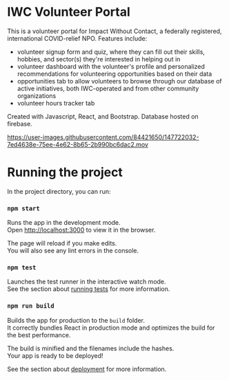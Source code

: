 # IWC Volunteer Portal

This is a volunteer portal for Impact Without Contact, a federally registered, international COVID-relief NPO. Features include:

- volunteer signup form and quiz, where they can fill out their skills, hobbies, and sector(s) they're interested in helping out in
- volunteer dashboard with the volunteer's profile and personalized recommendations for volunteering opportunities based on their data
- opportunities tab to allow volunteers to browse through our database of active initiatives, both IWC-operated and from other community organizations
- volunteer hours tracker tab

Created with Javascript, React, and Bootstrap. Database hosted on firebase.

https://user-images.githubusercontent.com/84421650/147722032-7ed4638e-75ee-4e62-8b65-2b990bc6dac2.mov


# Running the project

In the project directory, you can run:

### `npm start`

Runs the app in the development mode.<br />
Open [http://localhost:3000](http://localhost:3000) to view it in the browser.

The page will reload if you make edits.<br />
You will also see any lint errors in the console.

### `npm test`

Launches the test runner in the interactive watch mode.<br />
See the section about [running tests](https://facebook.github.io/create-react-app/docs/running-tests) for more information.

### `npm run build`

Builds the app for production to the `build` folder.<br />
It correctly bundles React in production mode and optimizes the build for the best performance.

The build is minified and the filenames include the hashes.<br />
Your app is ready to be deployed!

See the section about [deployment](https://facebook.github.io/create-react-app/docs/deployment) for more information.
